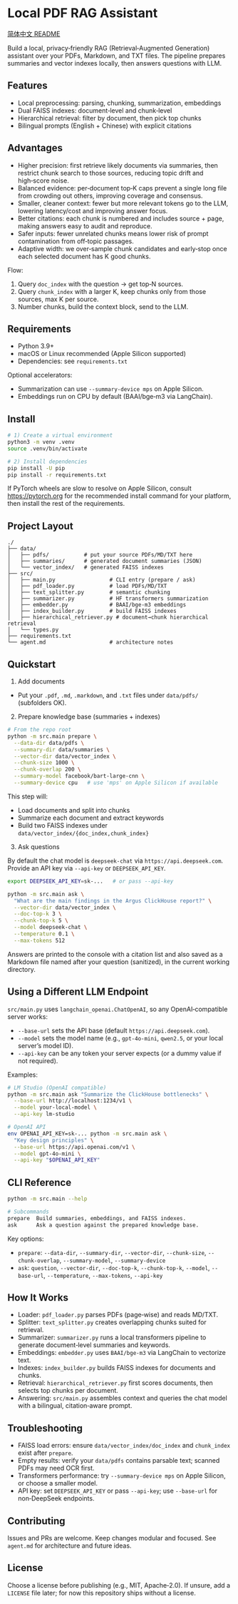 # Local PDF RAG Assistant

[简体中文 README](README.zh-CN.md)

Build a local, privacy‑friendly RAG (Retrieval‑Augmented Generation) assistant over your PDFs, Markdown, and TXT files. The pipeline prepares summaries and vector indexes locally, then answers questions with LLM.

## Features

- Local preprocessing: parsing, chunking, summarization, embeddings
- Dual FAISS indexes: document‑level and chunk‑level
- Hierarchical retrieval: filter by document, then pick top chunks
- Bilingual prompts (English + Chinese) with explicit citations

## Advantages

- Higher precision: first retrieve likely documents via summaries, then restrict chunk search to those sources, reducing topic drift and high‑score noise.
- Balanced evidence: per‑document top‑K caps prevent a single long file from crowding out others, improving coverage and consensus.
- Smaller, cleaner context: fewer but more relevant tokens go to the LLM, lowering latency/cost and improving answer focus.
- Better citations: each chunk is numbered and includes source + page, making answers easy to audit and reproduce.
- Safer inputs: fewer unrelated chunks means lower risk of prompt contamination from off‑topic passages.
- Adaptive width: we over‑sample chunk candidates and early‑stop once each selected document has K good chunks.

Flow:

1) Query `doc_index` with the question → get top‑N sources.
2) Query `chunk_index` with a larger K, keep chunks only from those sources, max K per source.
3) Number chunks, build the context block, send to the LLM.

## Requirements

- Python 3.9+
- macOS or Linux recommended (Apple Silicon supported)
- Dependencies: see `requirements.txt`

Optional accelerators:

- Summarization can use `--summary-device mps` on Apple Silicon.
- Embeddings run on CPU by default (BAAI/bge‑m3 via LangChain).

## Install

```bash
# 1) Create a virtual environment
python3 -m venv .venv
source .venv/bin/activate

# 2) Install dependencies
pip install -U pip
pip install -r requirements.txt
```

If PyTorch wheels are slow to resolve on Apple Silicon, consult https://pytorch.org for the recommended install command for your platform, then install the rest of the requirements.

## Project Layout

```
./
├── data/
│   ├── pdfs/           # put your source PDFs/MD/TXT here
│   ├── summaries/      # generated document summaries (JSON)
│   └── vector_index/   # generated FAISS indexes
├── src/
│   ├── main.py                 # CLI entry (prepare / ask)
│   ├── pdf_loader.py           # load PDFs/MD/TXT
│   ├── text_splitter.py        # semantic chunking
│   ├── summarizer.py           # HF transformers summarization
│   ├── embedder.py             # BAAI/bge-m3 embeddings
│   ├── index_builder.py        # build FAISS indexes
│   ├── hierarchical_retriever.py # document→chunk hierarchical retrieval
│   └── types.py
├── requirements.txt
└── agent.md                    # architecture notes
```

## Quickstart

1) Add documents

- Put your `.pdf`, `.md`, `.markdown`, and `.txt` files under `data/pdfs/` (subfolders OK).

2) Prepare knowledge base (summaries + indexes)

```bash
# From the repo root
python -m src.main prepare \
  --data-dir data/pdfs \
  --summary-dir data/summaries \
  --vector-dir data/vector_index \
  --chunk-size 1000 \
  --chunk-overlap 200 \
  --summary-model facebook/bart-large-cnn \
  --summary-device cpu   # use 'mps' on Apple Silicon if available
```

This step will:

- Load documents and split into chunks
- Summarize each document and extract keywords
- Build two FAISS indexes under `data/vector_index/{doc_index,chunk_index}`

3) Ask questions

By default the chat model is `deepseek-chat` via `https://api.deepseek.com`.
Provide an API key via `--api-key` or `DEEPSEEK_API_KEY`.

```bash
export DEEPSEEK_API_KEY=sk-...   # or pass --api-key

python -m src.main ask \
  "What are the main findings in the Argus ClickHouse report?" \
  --vector-dir data/vector_index \
  --doc-top-k 3 \
  --chunk-top-k 5 \
  --model deepseek-chat \
  --temperature 0.1 \
  --max-tokens 512
```

Answers are printed to the console with a citation list and also saved as a Markdown file named after your question (sanitized), in the current working directory.

## Using a Different LLM Endpoint

`src/main.py` uses `langchain_openai.ChatOpenAI`, so any OpenAI‑compatible server works:

- `--base-url` sets the API base (default `https://api.deepseek.com`).
- `--model` sets the model name (e.g., `gpt-4o-mini`, `qwen2.5`, or your local server’s model ID).
- `--api-key` can be any token your server expects (or a dummy value if not required).

Examples:

```bash
# LM Studio (OpenAI compatible)
python -m src.main ask "Summarize the ClickHouse bottlenecks" \
  --base-url http://localhost:1234/v1 \
  --model your-local-model \
  --api-key lm-studio

# OpenAI API
env OPENAI_API_KEY=sk-... python -m src.main ask \
  "Key design principles" \
  --base-url https://api.openai.com/v1 \
  --model gpt-4o-mini \
  --api-key "$OPENAI_API_KEY"
```

## CLI Reference

```bash
python -m src.main --help

# Subcommands
prepare  Build summaries, embeddings, and FAISS indexes.
ask      Ask a question against the prepared knowledge base.
```

Key options:

- `prepare`: `--data-dir`, `--summary-dir`, `--vector-dir`, `--chunk-size`, `--chunk-overlap`, `--summary-model`, `--summary-device`
- `ask`: `question`, `--vector-dir`, `--doc-top-k`, `--chunk-top-k`, `--model`, `--base-url`, `--temperature`, `--max-tokens`, `--api-key`

## How It Works

- Loader: `pdf_loader.py` parses PDFs (page‑wise) and reads MD/TXT.
- Splitter: `text_splitter.py` creates overlapping chunks suited for retrieval.
- Summarizer: `summarizer.py` runs a local transformers pipeline to generate document‑level summaries and keywords.
- Embeddings: `embedder.py` uses `BAAI/bge-m3` via LangChain to vectorize text.
- Indexes: `index_builder.py` builds FAISS indexes for documents and chunks.
- Retrieval: `hierarchical_retriever.py` first scores documents, then selects top chunks per document.
- Answering: `src/main.py` assembles context and queries the chat model with a bilingual, citation‑aware prompt.

## Troubleshooting

- FAISS load errors: ensure `data/vector_index/doc_index` and `chunk_index` exist after `prepare`.
- Empty results: verify your `data/pdfs` contains parsable text; scanned PDFs may need OCR first.
- Transformers performance: try `--summary-device mps` on Apple Silicon, or choose a smaller model.
- API key: set `DEEPSEEK_API_KEY` or pass `--api-key`; use `--base-url` for non‑DeepSeek endpoints.

## Contributing

Issues and PRs are welcome. Keep changes modular and focused. See `agent.md` for architecture and future ideas.

## License

Choose a license before publishing (e.g., MIT, Apache‑2.0). If unsure, add a `LICENSE` file later; for now this repository ships without a license.
